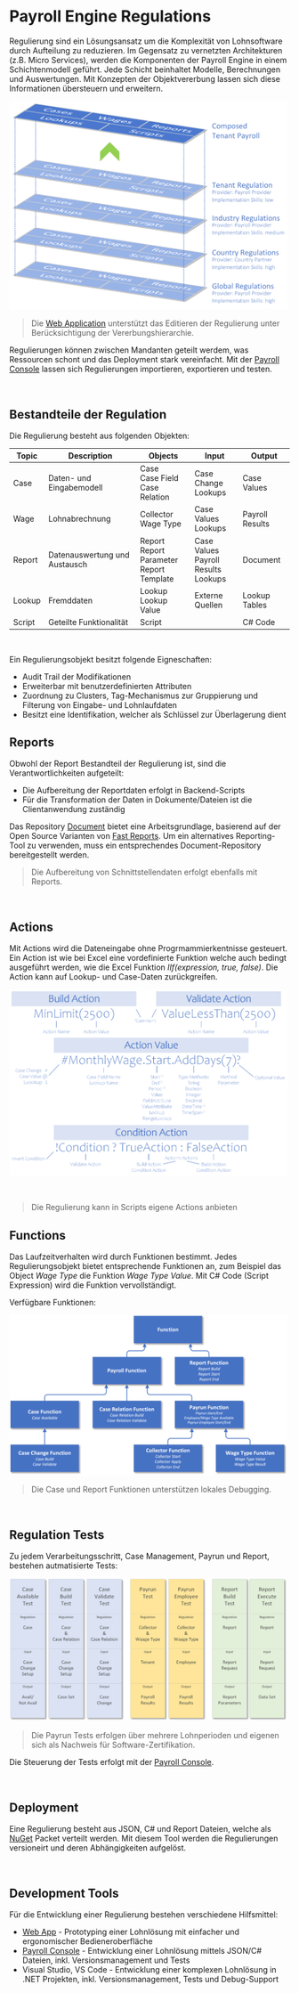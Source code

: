 # Payroll Engine Regulations
Regulierung sind ein Lösungsansatz um die Komplexität von Lohnsoftware durch Aufteilung zu reduzieren. Im Gegensatz zu vernetzten Architekturen (z.B. Micro Services), werden die Komponenten der Payroll Engine in einem Schichtenmodell geführt. Jede Schicht beinhaltet Modelle, Berechnungen und Auswertungen. Mit Konzepten der Objektvererbung lassen sich diese Informationen übersteuern und erweitern.

<p>
  <img src="Images\PayrollRegulations.png" style="max-width: 500px" alt="Payroll Regulations">
</p>

> Die [Web Application](https://github.com/Payroll-Engine/PayrollEngine.WebApp.git) unterstützt das Editieren der Regulierung unter Berücksichtigung der Vererbungshierarchie.

Regulierungen können zwischen Mandanten geteilt werdem, was Ressourcen schont und das Deployment stark vereinfacht. Mit der [Payroll Console](https://github.com/Payroll-Engine/PayrollEngine.PayrollConsole) lassen sich Regulierungen importieren, exportieren und testen.

<br/>

## Bestandteile der Regulation
Die Regulierung besteht aus folgenden Objekten:

| Topic  |  Description                   | Objects                                    | Input                  | Output          |
|--|--|--|--|--|
| Case   | Daten- und Eingabemodell      | Case<br />Case Field<br />Case Relation     | Case Change<br />Lookups   | Case Values     |
| Wage   | Lohnabrechnung                | Collector<br />Wage Type                    | Case Values<br />Lookups   | Payroll Results |
| Report | Datenauswertung und Austausch | Report<br />Report Parameter<br />Report Template   | Case Values<br />Payroll Results<br />Lookups | Document |
| Lookup | Fremddaten                    | Lookup<br />Lookup Value                    | Externe Quellen        | Lookup Tables   |
| Script | Geteilte Funktionalität       | Script                                      |                        | C# Code         |
<br/>

Ein Regulierungsobjekt besitzt folgende Eigneschaften:
- Audit Trail der Modifikationen
- Erweiterbar mit benutzerdefinierten Attributen
- Zuordnung zu Clusters, Tag-Mechanismus zur Gruppierung und Filterung von Eingabe- und Lohnlaufdaten
- Besitzt eine Identifikation, welcher als Schlüssel zur Überlagerung dient

## Reports
Obwohl der Report Bestandteil der Regulierung ist, sind die Verantwortlichkeiten aufgeteilt:
- Die Aufbereitung der Reportdaten erfolgt in Backend-Scripts
- Für die Transformation der Daten in Dokumente/Dateien ist die Clientanwendung zuständig

Das Repository [Document](https://github.com/Payroll-Engine/PayrollEngine.Document) bietet eine Arbeitsgrundlage, basierend auf der Open Source Varianten von [Fast Reports](https://github.com/FastReports). Um ein alternatives Reporting-Tool zu verwenden, muss ein entsprechendes Document-Repository bereitgestellt werden.

> Die Aufbereitung von Schnittstellendaten erfolgt ebenfalls mit Reports.

<br/>

## Actions
Mit Actions wird die Dateneingabe ohne Progrmammierkentnisse gesteuert. Ein Action ist wie bei Excel eine vordefinierte Funktion welche auch bedingt ausgeführt werden, wie die Excel Funktion *IIf(expression, true, false)*. Die Action kann auf Lookup- und Case-Daten zurückgreifen.
<p>
  <img src="Images\CaseActions.png" style="max-width: 500px" alt="Payroll Regulations">
</p>

<br/>

> Die Regulierung kann in Scripts eigene Actions anbieten

## Functions
Das Laufzeitverhalten wird durch Funktionen bestimmt. Jedes Regulierungsobjekt bietet entsprechende Funktionen an, zum Beispiel das Object *Wage Type* die Funktion *Wage Type Value*. Mit C# Code (Script Expression) wird die Funktion vervollständigt.

Verfügbare Funktionen: 
<p>
  <img src="Images\Functions.png" style="max-width: 500px" alt="Payroll Regulations">
</p>

> Die Case und Report Funktionen unterstützen lokales Debugging.

<br/>

## Regulation Tests
Zu jedem Verarbeitungsschritt, Case Management, Payrun und Report, bestehen autmatisierte Tests:
<p>
  <img src="Images\PayrollTesting.png" style="max-width: 500px" alt="Payroll Regulations">
</p>

> Die Payrun Tests erfolgen über mehrere Lohnperioden und eigenen sich als Nachweis für Software-Zertifikation. 

Die Steuerung der Tests erfolgt mit der [Payroll Console](https://github.com/Payroll-Engine/PayrollEngine.PayrollConsole). 

<br/>

## Deployment
Eine Regulierung besteht aus JSON, C# und Report Dateien, welche als [NuGet](https://www.nuget.org/) Packet verteilt werden. Mit diesem Tool werden die Regulierungen versioneirt und deren Abhängigkeiten aufgelöst.

<br/>

## Development Tools
Für die Entwicklung einer Regulierung bestehen verschiedene Hilfsmittel:
- [Web App](https://github.com/Payroll-Engine/PayrollEngine.WebApp) - Prototyping einer Lohnlösung mit einfacher und ergonomischer Bedieneroberfläche
- [Payroll Console](https://github.com/Payroll-Engine/PayrollEngine.PayrollConsole) - Entwicklung einer Lohnlösung mittels JSON/C# Dateien, inkl. Versionsmanagement und Tests
- Visual Studio, VS Code - Entwicklung einer komplexen Lohnlösung in .NET Projekten, inkl. Versionsmanagement, Tests und Debug-Support

